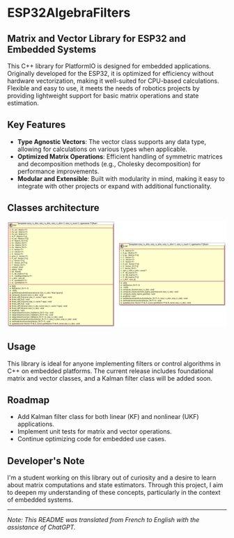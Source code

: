 # ESP32AlgebraFilters

## Matrix and Vector Library for ESP32 and Embedded Systems

This C++ library for PlatformIO is designed for embedded applications. Originally developed for the ESP32, it is optimized for efficiency without hardware vectorization, making it well-suited for CPU-based calculations. Flexible and easy to use, it meets the needs of robotics projects by providing lightweight support for basic matrix operations and state estimation.

## Key Features
- **Type Agnostic Vectors**: The vector class supports any data type, allowing for calculations on various types when applicable.
- **Optimized Matrix Operations**: Efficient handling of symmetric matrices and decomposition methods (e.g., Cholesky decomposition) for performance improvements.
- **Modular and Extensible**: Built with modularity in mind, making it easy to integrate with other projects or expand with additional functionality.

## Classes architecture
![Classes diagram](lib/ESP32AlgebraFilters/docs/classDiagram.svg)

## Usage
This library is ideal for anyone implementing filters or control algorithms in C++ on embedded platforms. The current release includes foundational matrix and vector classes, and a Kalman filter class will be added soon.

## Roadmap
- Add Kalman filter class for both linear (KF) and nonlinear (UKF) applications.
- Implement unit tests for matrix and vector operations.
- Continue optimizing code for embedded use cases.

## Developer's Note
I'm a student working on this library out of curiosity and a desire to learn about matrix computations and state estimators. Through this project, I aim to deepen my understanding of these concepts, particularly in the context of embedded systems.

---
_Note: This README was translated from French to English with the assistance of ChatGPT._
